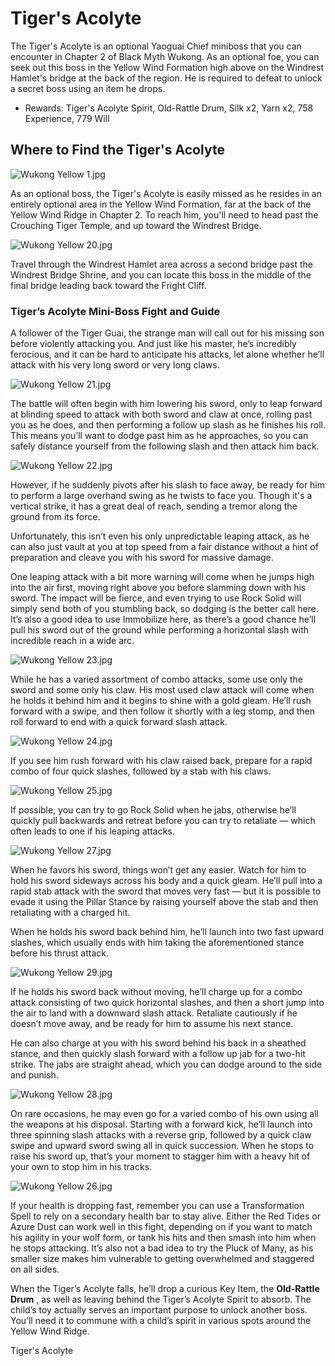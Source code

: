 # Tiger's Acolyte

The Tiger's Acolyte is an optional Yaoguai Chief miniboss that you can encounter in Chapter 2 of Black Myth Wukong. As an optional foe, you can seek out this boss in the Yellow Wind Formation high above on the Windrest Hamlet's bridge at the back of the region. He is required to defeat to unlock a secret boss using an item he drops. 

  * Rewards: Tiger's Acolyte Spirit, Old-Rattle Drum, Silk x2, Yarn x2, 758 Experience, 779 Will

## Where to Find the Tiger's Acolyte

![Wukong Yellow 1.jpg](https://oyster.ignimgs.com/mediawiki/apis.ign.com/black-myth-wukong/7/75/Wukong_Yellow_1.jpg)

As an optional boss, the Tiger's Acolyte is easily missed as he resides in an entirely optional area in the Yellow Wind Formation, far at the back of the Yellow Wind Ridge in Chapter 2. To reach him, you'll need to head past the Crouching Tiger Temple, and up toward the Windrest Bridge. 

![Wukong Yellow 20.jpg](https://oyster.ignimgs.com/mediawiki/apis.ign.com/black-myth-wukong/e/e4/Wukong_Yellow_20.jpg)

Travel through the Windrest Hamlet area across a second bridge past the Windrest Bridge Shrine, and you can locate this boss in the middle of the final bridge leading back toward the Fright Cliff. 

### Tiger’s Acolyte Mini-Boss Fight and Guide

A follower of the Tiger Guai, the strange man will call out for his missing son before violently attacking you. And just like his master, he’s incredibly ferocious, and it can be hard to anticipate his attacks, let alone whether he’ll attack with his very long sword or very long claws. 

![Wukong Yellow 21.jpg](https://oyster.ignimgs.com/mediawiki/apis.ign.com/black-myth-wukong/b/b5/Wukong_Yellow_21.jpg)

The battle will often begin with him lowering his sword, only to leap forward at blinding speed to attack with both sword and claw at once, rolling past you as he does, and then performing a follow up slash as he finishes his roll. This means you’ll want to dodge past him as he approaches, so you can safely distance yourself from the following slash and then attack him back. 

![Wukong Yellow 22.jpg](https://oyster.ignimgs.com/mediawiki/apis.ign.com/black-myth-wukong/2/24/Wukong_Yellow_22.jpg)

However, if he suddenly pivots after his slash to face away, be ready for him to perform a large overhand swing as he twists to face you. Though it's a vertical strike, it has a great deal of reach, sending a tremor along the ground from its force. 

Unfortunately, this isn’t even his only unpredictable leaping attack, as he can also just vault at you at top speed from a fair distance without a hint of preparation and cleave you with his sword for massive damage. 

One leaping attack with a bit more warning will come when he jumps high into the air first, moving right above you before slamming down with his sword. The impact will be fierce, and even trying to use Rock Solid will simply send both of you stumbling back, so dodging is the better call here. It’s also a good idea to use Immobilize here, as there’s a good chance he’ll pull his sword out of the ground while performing a horizontal slash with incredible reach in a wide arc. 

![Wukong Yellow 23.jpg](https://oyster.ignimgs.com/mediawiki/apis.ign.com/black-myth-wukong/5/53/Wukong_Yellow_23.jpg)

While he has a varied assortment of combo attacks, some use only the sword and some only his claw. His most used claw attack will come when he holds it behind him and it begins to shine with a gold gleam. He’ll rush forward with a swipe, and then follow it shortly with a leg stomp, and then roll forward to end with a quick forward slash attack. 

![Wukong Yellow 24.jpg](https://oyster.ignimgs.com/mediawiki/apis.ign.com/black-myth-wukong/6/61/Wukong_Yellow_24.jpg)

If you see him rush forward with his claw raised back, prepare for a rapid combo of four quick slashes, followed by a stab with his claws. 

![Wukong Yellow 25.jpg](https://oyster.ignimgs.com/mediawiki/apis.ign.com/black-myth-wukong/2/2e/Wukong_Yellow_25.jpg)

If possible, you can try to go Rock Solid when he jabs, otherwise he’ll quickly pull backwards and retreat before you can try to retaliate — which often leads to one if his leaping attacks. 

![Wukong Yellow 27.jpg](https://oyster.ignimgs.com/mediawiki/apis.ign.com/black-myth-wukong/3/39/Wukong_Yellow_27.jpg)

When he favors his sword, things won’t get any easier. Watch for him to hold his sword sideways across his body and a quick gleam. He’ll pull into a rapid stab attack with the sword that moves very fast — but it is possible to evade it using the Pillar Stance by raising yourself above the stab and then retaliating with a charged hit. 

When he holds his sword back behind him, he’ll launch into two fast upward slashes, which usually ends with him taking the aforementioned stance before his thrust attack. 

![Wukong Yellow 29.jpg](https://oyster.ignimgs.com/mediawiki/apis.ign.com/black-myth-wukong/b/bd/Wukong_Yellow_29.jpg)

If he holds his sword back without moving, he’ll charge up for a combo attack consisting of two quick horizontal slashes, and then a short jump into the air to land with a downward slash attack. Retaliate cautiously if he doesn’t move away, and be ready for him to assume his next stance. 

He can also charge at you with his sword behind his back in a sheathed stance, and then quickly slash forward with a follow up jab for a two-hit strike. The jabs are straight ahead, which you can dodge around to the side and punish. 

![Wukong Yellow 28.jpg](https://oyster.ignimgs.com/mediawiki/apis.ign.com/black-myth-wukong/e/e3/Wukong_Yellow_28.jpg)

On rare occasions, he may even go for a varied combo of his own using all the weapons at his disposal. Starting with a forward kick, he’ll launch into three spinning slash attacks with a reverse grip, followed by a quick claw swipe and upward sword swing all in quick succession. When he stops to raise his sword up, that’s your moment to stagger him with a heavy hit of your own to stop him in his tracks. 

![Wukong Yellow 26.jpg](https://oyster.ignimgs.com/mediawiki/apis.ign.com/black-myth-wukong/8/89/Wukong_Yellow_26.jpg)

If your health is dropping fast, remember you can use a Transformation Spell to rely on a secondary health bar to stay alive. Either the Red Tides or Azure Dust can work well in this fight, depending on if you want to match his agility in your wolf form, or tank his hits and then smash into him when he stops attacking. It’s also not a bad idea to try the Pluck of Many, as his smaller size makes him vulnerable to getting overwhelmed and staggered on all sides. 

When the Tiger’s Acolyte falls, he’ll drop a curious Key Item, the **Old-Rattle Drum** , as well as leaving behind the Tiger’s Acolyte Spirit to absorb. The child’s toy actually serves an important purpose to unlock another boss. You’ll need it to commune with a child’s spirit in various spots around the Yellow Wind Ridge. 

Tiger's Acolyte